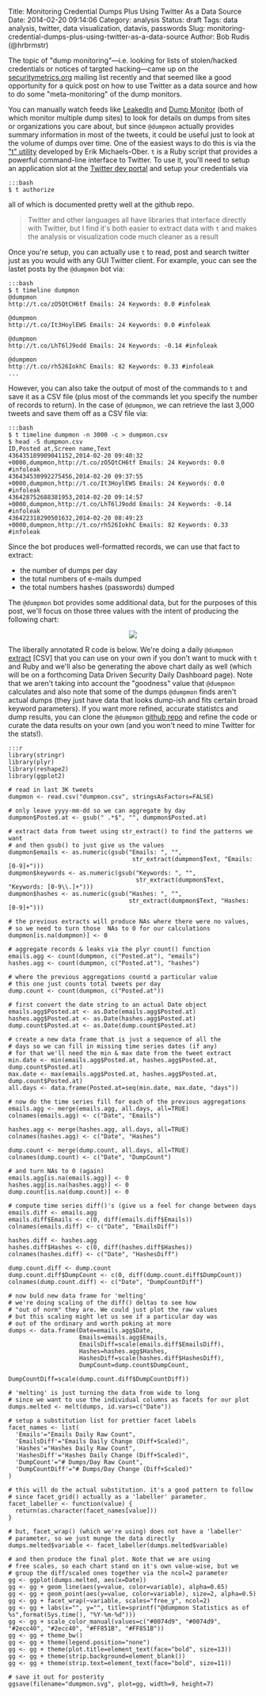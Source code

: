 Title: Monitoring Credential Dumps Plus Using Twitter As a Data Source
Date: 2014-02-20 09:14:06
Category: analysis
Status: draft
Tags: data analysis, twitter, data visualization, datavis, passwords
Slug: monitoring-credential-dumps-plus-using-twitter-as-a-data-source
Author: Bob Rudis (@hrbrmstr)

The topic of "dump monitoring"&mdash;i.e. looking for lists of stolen/hacked credentials or notices of targted hacking&mdash;came up on the [securitymetrics.org](http://securitymetrics.org) mailing list recently and that seemed like a good opportunity for a quick post on how to use Twitter as a data source and how to do some "meta-monitoring" of the dump monitors. 

You can manually watch feeds like [LeakedIn](https://twitter.com/leakedin) and [Dump Monitor](https://twitter.com/dumpmon) (both of which monitor multiple dump sites) to look for details on dumps from sites or organizations you care about, but since `@dumpmon` actually provides summary information in most of the tweets, it could be useful just to look at the volume of dumps over time. One of the easiest ways to do this is via the ["t" utility](https://github.com/sferik/t) developed by Erik Michaels-Ober. `t` is a Ruby script that provides a powerful command-line interface to Twitter. To use it, you'll need to setup an application slot at the [Twitter dev portal](http://dev.twitter.com/apps/new) and setup your credentials via

    :::bash
    $ t authorize

all of which is documented pretty well at the github repo.

>Twitter and other languages all have libraries that interface directly with Twitter, but I find it's
>both easier to extract data with `t` and makes the analysis or visualization code much cleaner as a result

Once you're setup, you can actually use `t` to read, post and search twitter just as you would with any GUI Twitter client. For example, youc can see the lastet posts by the `@dumpmon` bot via:

    :::bash
    $ t timeline dumpmon
    @dumpmon
    http://t.co/zO5QtCH6tf Emails: 24 Keywords: 0.0 #infoleak

    @dumpmon
    http://t.co/It3HoylEWS Emails: 24 Keywords: 0.0 #infoleak

    @dumpmon
    http://t.co/LhT6lJ9odd Emails: 24 Keywords: -0.14 #infoleak

    @dumpmon
    http://t.co/rh526IokhC Emails: 82 Keywords: 0.33 #infoleak
    ...

However, you can also take the output of most of the commands to `t` and save it as a CSV file (plus most of the commands let you specify the number of records to return). In the case of `@dumpmon`, we can retrieve the last 3,000 tweets and save them off as a CSV file via:

    :::bash
    $ t timeline dumpmon -n 3000 -c > dumpmon.csv
    $ head -5 dumpmon.csv
    ID,Posted at,Screen name,Text
    436435189909041152,2014-02-20 09:40:32 +0000,dumpmon,http://t.co/zO5QtCH6tf Emails: 24 Keywords: 0.0 #infoleak
    436434530992275456,2014-02-20 09:37:55 +0000,dumpmon,http://t.co/It3HoylEWS Emails: 24 Keywords: 0.0 #infoleak
    436428752688381953,2014-02-20 09:14:57 +0000,dumpmon,http://t.co/LhT6lJ9odd Emails: 24 Keywords: -0.14 #infoleak
    436422318290501632,2014-02-20 08:49:23 +0000,dumpmon,http://t.co/rh526IokhC Emails: 82 Keywords: 0.33 #infoleak

Since the bot produces well-formatted records, we can use that fact to extract:

- the number of dumps per day
- the total numbers of e-mails dumped
- the total numbers hashes (passwords) dumped

The `@dumpmon` bot provides some additional data, but for the purposes of this post, we'll focus on those three values with the intent of producing the following chart:

<center><a href="http://datadrivensecurity.info/dashboard/img/dumpmon.svg" target=_blank><img src="/dashboard/img/dumpmon.svg" max-width="100%"/></a></center>

The liberally annotated R code is below. We're doing a daily `@dumpmon` [extract](http://datadrivensecurity.info/data/dumpmon.csv) [CSV] that you can use on your own if you don't want to muck with `t` and Ruby and we'll also be generating the above chart daily as well (which will be on a forthcoming Data Driven Security Daily Dashboard page). Note that we aren't taking into account the "goodness" value that `@dumpmon` calculates and also note that some of the dumps `@dumpmon` finds aren't actual dumps (they just have data that looks dump-ish and fits certain broad keyword parameters). If you want more refined, accurate statistcs and dump results, you can clone the `@dumpmon` [github repo](https://github.com/jordan-wright/dumpmon) and refine the code or curate the data results on your own (and you won't need to mine Twitter for the stats!).

    :::r
    library(stringr)
    library(plyr)
    library(reshape2)
    library(ggplot2)

    # read in last 3K tweets
    dumpmon <- read.csv("dumpmon.csv", stringsAsFactors=FALSE)

    # only leave yyyy-mm-dd so we can aggregate by day
    dumpmon$Posted.at <- gsub(" .*$", "", dumpmon$Posted.at)

    # extract data from tweet using str_extract() to find the patterns we want
    # and then gsub() to just give us the values
    dumpmon$emails <- as.numeric(gsub("Emails: ", "", 
                                       str_extract(dumpmon$Text, "Emails: [0-9]+")))
    dumpmon$keywords <- as.numeric(gsub("Keywords: ", "", 
                                        str_extract(dumpmon$Text, "Keywords: [0-9\\.]+")))
    dumpmon$hashes <- as.numeric(gsub("Hashes: ", "", 
                                      str_extract(dumpmon$Text, "Hashes: [0-9]+")))
    
    # the previous extracts will produce NAs where there were no values,
    # so we need to turn those  NAs to 0 for our calculations
    dumpmon[is.na(dumpmon)] <- 0

    # aggregate records & leaks via the plyr count() function
    emails.agg <- count(dumpmon, c("Posted.at"), "emails")
    hashes.agg <- count(dumpmon, c("Posted.at"), "hashes")

    # where the previous aggregations countd a particular value
    # this one just counts total tweets per day
    dump.count <- count(dumpmon, c("Posted.at"))

    # first convert the date string to an actual Date object
    emails.agg$Posted.at <- as.Date(emails.agg$Posted.at)
    hashes.agg$Posted.at <- as.Date(hashes.agg$Posted.at)
    dump.count$Posted.at <- as.Date(dump.count$Posted.at)

    # create a new data frame that is just a sequence of all the 
    # days so we can fill in missing time series dates (if any)
    # for that we'll need the min & max date from the tweet extract
    min.date <- min(emails.agg$Posted.at, hashes.agg$Posted.at, dump.count$Posted.at)
    max.date <- max(emails.agg$Posted.at, hashes.agg$Posted.at, dump.count$Posted.at)
    all.days <- data.frame(Posted.at=seq(min.date, max.date, "days"))

    # now do the time series fill for each of the previous aggregations
    emails.agg <- merge(emails.agg, all.days, all=TRUE)
    colnames(emails.agg) <- c("Date", "Emails")

    hashes.agg <- merge(hashes.agg, all.days, all=TRUE)
    colnames(hashes.agg) <- c("Date", "Hashes")

    dump.count <- merge(dump.count, all.days, all=TRUE)
    colnames(dump.count) <- c("Date", "DumpCount")

    # and turn NAs to 0 (again)
    emails.agg[is.na(emails.agg)] <- 0
    hashes.agg[is.na(hashes.agg)] <- 0
    dump.count[is.na(dump.count)] <- 0

    # compute time series diff()'s (give us a feel for change between days
    emails.diff <- emails.agg
    emails.diff$Emails <- c(0, diff(emails.diff$Emails))
    colnames(emails.diff) <- c("Date", "EmailsDiff")

    hashes.diff <- hashes.agg
    hashes.diff$Hashes <- c(0, diff(hashes.diff$Hashes))
    colnames(hashes.diff) <- c("Date", "HashesDiff")

    dump.count.diff <- dump.count
    dump.count.diff$DumpCount <- c(0, diff(dump.count.diff$DumpCount))
    colnames(dump.count.diff) <- c("Date", "DumpCountDiff")

    # now buld new data frame for 'melting'
    # we're doing scaling of the diff() deltas to see how 
    # "out of norm" they are. We could just plot the raw values
    # but this scaling might let us see if a particular day was
    # out of the ordinary and worth poking at more
    dumps <- data.frame(Date=emails.agg$Date,
                        Emails=emails.agg$Emails,
                        EmailsDiff=scale(emails.diff$EmailsDiff),
                        Hashes=hashes.agg$Hashes,
                        HashesDiff=scale(hashes.diff$HashesDiff),
                        DumpCount=dump.count$DumpCount,
                        DumpCountDiff=scale(dump.count.diff$DumpCountDiff))

    # 'melting' is just turning the data from wide to long
    # since we want to use the individual columns as facets for our plot
    dumps.melted <- melt(dumps, id.vars=c("Date"))

    # setup a substitution list for prettier facet labels
    facet_names <- list(
      'Emails'="Emails Daily Raw Count",
      'EmailsDiff'="Emails Daily Change (Diff+Scaled)",
      'Hashes'="Hashes Daily Raw Count",
      'HashesDiff'="Hashes Daily Change (Diff+Scaled)",
      'DumpCount'="# Dumps/Day Raw Count",
      'DumpCountDiff'="# Dumps/Day Change (Diff+Scaled)"
    )

    # this will do the actual substitution. it's a good pattern to follow
    # since facet_grid() actually as a 'labeller' parameter.
    facet_labeller <- function(value) {
      return(as.character(facet_names[value]))
    }

    # but, facet_wrap() (which we're using) does not have a 'labeller'
    # parameter, so we just munge the data directly
    dumps.melted$variable <- facet_labeller(dumps.melted$variable)

    # and then produce the final plot. Note that we are using
    # free scales, so each chart stand on it's own value-wise, but we 
    # group the diff/scaled ones together via the ncol=2 parameter
    gg <- ggplot(dumps.melted, aes(x=Date))
    gg <- gg + geom_line(aes(y=value, color=variable), alpha=0.65)
    gg <- gg + geom_point(aes(y=value, color=variable), size=2, alpha=0.5)
    gg <- gg + facet_wrap(~variable, scales="free_y", ncol=2)
    gg <- gg + labs(x="", y="", title=sprintf("@dumpmon Statistics as of %s",format(Sys.time(), "%Y-%m-%d")))
    gg <- gg + scale_color_manual(values=c("#0074d9", "#0074d9", "#2ecc40", "#2ecc40", "#FF851B", "#FF851B"))
    gg <- gg + theme_bw()
    gg <- gg + theme(legend.position="none")
    gg <- gg + theme(plot.title=element_text(face="bold", size=13))
    gg <- gg + theme(strip.background=element_blank())
    gg <- gg + theme(strip.text=element_text(face="bold", size=11))

    # save it out for posterity
    ggsave(filename="dumpmon.svg", plot=gg, width=9, height=7)

